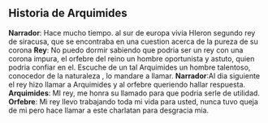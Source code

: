 ## Historia de Arquimides
**Narrador**: Hace mucho tiempo. al sur de europa vivia HIeron segundo rey de siracusa,
que se encontraba en una cuestion acerca de la pureza de su corona
**Rey**: No puedo dormir sabiendo que podria ser un rey con una corona impura, el orfebre del reino un hombre oportunista y astuto, quien podria confiar en el. Escuche de un tal Arquimides un hombre talentoso, conocedor de la naturaleza , lo mandare a llamar.
**Narrador**:Al dia siguiente el rey hizo llamar a Arquimides y al orfebre queriendo hallar respuesta. 
**Arquimides**: MI rey, me honra su llamado para que podria serle de utilidad.
**Orfebre**: Mi rey llevo trabajando toda mi vida para usted, nunca tuvo queja de mi pero hace llamar a este charlatan para desgracia mia.

<!--stackedit_data:
eyJoaXN0b3J5IjpbLTExNTc5Mjk3NzNdfQ==
-->